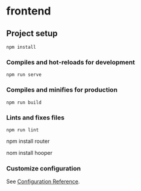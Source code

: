 # frontend

## Project setup
```
npm install
```

### Compiles and hot-reloads for development
```
npm run serve
```

### Compiles and minifies for production
```
npm run build
```

### Lints and fixes files
```
npm run lint
```
npm install router

nom install hooper

### Customize configuration
See [Configuration Reference](https://cli.vuejs.org/config/).
